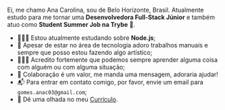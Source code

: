 Ei, me chamo Ana Carolina, sou de Belo Horizonte, Brasil. Atualmente estudo para me tornar uma **Desenvolvedora Full-Stack Júnior** e também atuo como **Student Summer Job na Trybe** 🚀.

- 👩🏽‍💻 Estou atualmente estudando sobre **Node.js**;
- 🎨 Apesar de estar no área de tecnologia adoro trabalhos manuais e sempre que posso estou fazendo algo artístico;
- 👩🏽‍🎓 Acredito fortemente que podemos sempre aprender alguma coisa com alguém ou com alguma situação;
- 💬 Colaboração é um valor, me manda uma mensagem, adoraria ajudar!
- 📬 Para entrar em contato comigo, por favor, envie um email para `gomes.anac03@gmail.com`;
- 📄 Dê uma olhada no meu [Currículo](https://gitconnected.com/gomesanac/resume).
